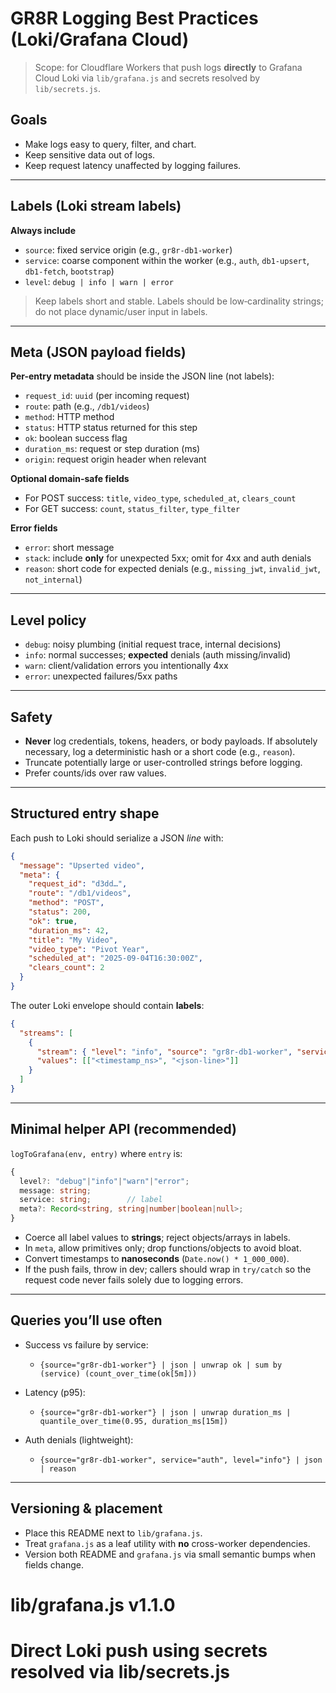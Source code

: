 # GR8R Logging Best Practices (Loki/Grafana Cloud)

> Scope: for Cloudflare Workers that push logs **directly** to Grafana Cloud Loki via `lib/grafana.js` and secrets resolved by `lib/secrets.js`.

## Goals

* Make logs easy to query, filter, and chart.
* Keep sensitive data out of logs.
* Keep request latency unaffected by logging failures.

---

## Labels (Loki stream labels)

**Always include**

* `source`: fixed service origin (e.g., `gr8r-db1-worker`)
* `service`: coarse component within the worker (e.g., `auth`, `db1-upsert`, `db1-fetch`, `bootstrap`)
* `level`: `debug | info | warn | error`

> Keep labels short and stable. Labels should be low‑cardinality strings; do not place dynamic/user input in labels.

---

## Meta (JSON payload fields)

**Per-entry metadata** should be inside the JSON line (not labels):

* `request_id`: `uuid` (per incoming request)
* `route`: path (e.g., `/db1/videos`)
* `method`: HTTP method
* `status`: HTTP status returned for this step
* `ok`: boolean success flag
* `duration_ms`: request or step duration (ms)
* `origin`: request origin header when relevant

**Optional domain-safe fields**

* For POST success: `title`, `video_type`, `scheduled_at`, `clears_count`
* For GET success: `count`, `status_filter`, `type_filter`

**Error fields**

* `error`: short message
* `stack`: include **only** for unexpected 5xx; omit for 4xx and auth denials
* `reason`: short code for expected denials (e.g., `missing_jwt`, `invalid_jwt`, `not_internal`)

---

## Level policy

* `debug`: noisy plumbing (initial request trace, internal decisions)
* `info`: normal successes; **expected** denials (auth missing/invalid)
* `warn`: client/validation errors you intentionally 4xx
* `error`: unexpected failures/5xx paths

---

## Safety

* **Never** log credentials, tokens, headers, or body payloads. If absolutely necessary, log a deterministic hash or a short code (e.g., `reason`).
* Truncate potentially large or user-controlled strings before logging.
* Prefer counts/ids over raw values.

---

## Structured entry shape

Each push to Loki should serialize a JSON *line* with:

```json
{
  "message": "Upserted video",
  "meta": {
    "request_id": "d3dd…",
    "route": "/db1/videos",
    "method": "POST",
    "status": 200,
    "ok": true,
    "duration_ms": 42,
    "title": "My Video",
    "video_type": "Pivot Year",
    "scheduled_at": "2025-09-04T16:30:00Z",
    "clears_count": 2
  }
}
```

The outer Loki envelope should contain **labels**:

```json
{
  "streams": [
    {
      "stream": { "level": "info", "source": "gr8r-db1-worker", "service": "db1-upsert" },
      "values": [["<timestamp_ns>", "<json-line>"]]
    }
  ]
}
```

---

## Minimal helper API (recommended)

`logToGrafana(env, entry)` where `entry` is:

```ts
{
  level?: "debug"|"info"|"warn"|"error";
  message: string;
  service: string;        // label
  meta?: Record<string, string|number|boolean|null>;
}
```

* Coerce all label values to **strings**; reject objects/arrays in labels.
* In `meta`, allow primitives only; drop functions/objects to avoid bloat.
* Convert timestamps to **nanoseconds** (`Date.now() * 1_000_000`).
* If the push fails, throw in dev; callers should wrap in `try/catch` so the request code never fails solely due to logging errors.

---

## Queries you’ll use often

* Success vs failure by service:

  * `{source="gr8r-db1-worker"} | json | unwrap ok | sum by (service) (count_over_time(ok[5m]))`
* Latency (p95):

  * `{source="gr8r-db1-worker"} | json | unwrap duration_ms | quantile_over_time(0.95, duration_ms[15m])`
* Auth denials (lightweight):

  * `{source="gr8r-db1-worker", service="auth", level="info"} | json | reason`

---

## Versioning & placement

* Place this README next to `lib/grafana.js`.
* Treat `grafana.js` as a leaf utility with **no** cross-worker dependencies.
* Version both README and `grafana.js` via small semantic bumps when fields change.
  
# lib/grafana.js  v1.1.0
# Direct Loki push using secrets resolved via lib/secrets.js